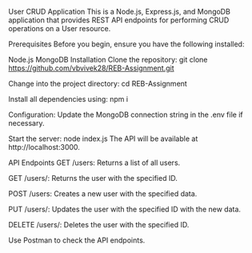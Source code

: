 User CRUD Application
This is a Node.js, Express.js, and MongoDB application that provides REST API endpoints for performing CRUD operations on a User resource.

Prerequisites
Before you begin, ensure you have the following installed:

Node.js
MongoDB
Installation
Clone the repository:
git clone https://github.com/vbvivek28/REB-Assignment.git

Change into the project directory:
cd REB-Assignment

Install all dependencies using:
npm i

Configuration:
Update the MongoDB connection string in the .env file if necessary.

Start the server:
node index.js
The API will be available at http://localhost:3000.

API Endpoints
GET /users: Returns a list of all users.

GET /users/<id>: Returns the user with the specified ID.

POST /users: Creates a new user with the specified data.

PUT /users/<id>: Updates the user with the specified ID with the new data.

DELETE /users/<id>: Deletes the user with the specified ID.

Use Postman to check the API endpoints.
